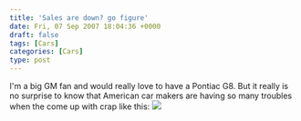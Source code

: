 ```yaml
---
title: 'Sales are down? go figure'
date: Fri, 07 Sep 2007 18:04:36 +0000
draft: false
tags: [Cars]
categories: [Cars]
type: post
---
```


I'm a big GM fan and would really love to have a Pontiac G8. But it really is no surprise to know that American car makers are having so many troubles when the come up with crap like this: [![](http://www.blogsmithmedia.com/www.autoblog.com/media/2007/09/pontiac_ute_medium.jpg)](http://www.autoblog.com/2007/09/07/pontiac-g8-ute-a-distinct-possibility/)
